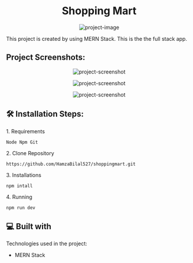 <h1 align="center" id="title">Shopping Mart</h1>

<p align="center"><img src="https://i.ibb.co/R4QjRTFS/shopping-mart-1.png" alt="project-image"></p>

<p id="description">This project is created by using MERN Stack. This is the the full stack app.</p>

<h2>Project Screenshots:</h2>

<p align="center"><img src="https://i.ibb.co/Fq7qdcV3/shopping-mart-2.png" alt="project-screenshot"></p>

<p align="center"><img src="https://i.ibb.co/sdDS0VVS/shopping-mart-3.png" alt="project-screenshot"></p>

<p align="center"><img src="https://i.ibb.co/gF7hRW8W/shopping-mart-4.png" alt="project-screenshot"></p>

<h2>🛠️ Installation Steps:</h2>

<p>1. Requirements</p>

```
Node Npm Git
```

<p>2. Clone Repository</p>

```
https://github.com/HamzaBilal527/shoppingmart.git
```

<p>3. Installations</p>

```
npm intall
```

<p>4. Running</p>

```
npm run dev
```

  
  
<h2>💻 Built with</h2>

Technologies used in the project:

*   MERN Stack
